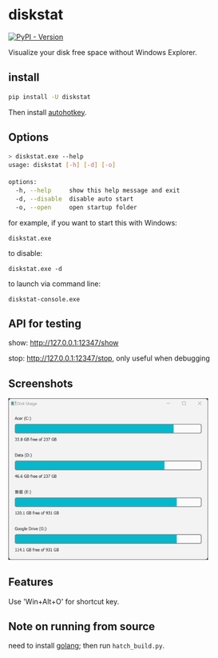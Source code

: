 # diskstat

<a href="https://pypi.org/project/diskstat/">
    <img alt="PyPI - Version" src="https://img.shields.io/pypi/v/diskstat">
</a>

Visualize your disk free space without Windows Explorer.

## install
```bash
pip install -U diskstat
```

Then install [autohotkey](https://www.autohotkey.com/).

## Options
```bash
> diskstat.exe --help
usage: diskstat [-h] [-d] [-o]

options:
  -h, --help     show this help message and exit
  -d, --disable  disable auto start
  -o, --open     open startup folder
```

for example, if you want to start this with Windows:
```pwsh
diskstat.exe
```

to disable:
```pwsh
diskstat.exe -d
```

to launch via command line:
```pwsh
diskstat-console.exe
```

## API for testing

show: <http://127.0.0.1:12347/show>

stop: <http://127.0.0.1:12347/stop>, only useful when debugging

## Screenshots
<img src="https://raw.githubusercontent.com/soda92/diskstat/refs/heads/main/image.png" alt="demo" style="width:400px;"/>

## Features

Use 'Win+Alt+O' for shortcut key.


## Note on running from source

need to install [golang](https://go.dev/); then run `hatch_build.py`.
